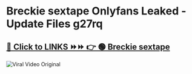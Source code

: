 
 # Breckie sextape Onlyfans Leaked - Update Files g27rq

## <h2><a href="https://clipsfans.com/Breckie_sextape&ref=git">🔗 Click to LINKS ⏩⏩ 👉 🟢 Breckie sextape </a></h2>

<a href="https://clipsfans.com/Breckie_sextape&ref=git" rel="nofollow" data-target="animated-image.originalLink"><img src="https://i.ibb.co.com/xMMVF88/686577567.gif" alt="Viral Video Original" style="max-width: 100%; display: inline-block;" data-target="animated-image.originalImage"></a>

